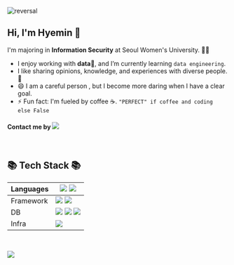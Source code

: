 ![reversal](https://capsule-render.vercel.app/api?type=rect&text=HyeM207&fontAlign=30&fontSize=30&desc=Hye%20Min%20Kim&descAlign=60&descAlignY=50&theme=radical&animation=fadeIn)


## Hi, I'm Hyemin 👋
I'm majoring in <b>Information Security</b> at Seoul Women's University. 👩‍💻  
- I enjoy working with <b>data🌱</b>, and I’m currently learning `data engineering`.  
- I like sharing opinions, knowledge, and experiences with diverse people. 👯
- 😄 I am a careful person , but I become more daring when I have a clear goal. 
- ⚡ Fun fact:  I'm fueled by coffee ☕. `"PERFECT" if coffee and coding else False`



#### Contact me by <a href="mailto:hmk9667@gmail.com"><img src="https://img.shields.io/badge/Gmail-EA4335?style=flat-square&logo=Gmail&logoColor=white"/></a>


<br>

## 📚 Tech Stack 📚 
| Languages  | <img src="https://img.shields.io/badge/Python-3766AB?style=flat-square&logo=Python&logoColor=white"/> <img src="https://img.shields.io/badge/Java-007396?style=flat-square&logo=Java&logoColor=white"/>  |
|---|---|
| Framework  | <img src="https://img.shields.io/badge/Spring-6DB33F?style=flat-square&logo=Spring&logoColor=white"/> <img src="https://img.shields.io/badge/Node.js-339933?style=flat-square&logo=Node.js&logoColor=white"/> |
| DB |  <img src="https://img.shields.io/badge/MySQL-4479A1?style=flat-square&logo=MySQL&logoColor=white"/> <img src="https://img.shields.io/badge/Firebase-FFCA28?style=flat-square&logo=Firebase&logoColor=white"/> <img src="https://img.shields.io/badge/MongoDB-47A248?style=flat-square&logo=MongoDB&logoColor=white"/> | 
| Infra |  <img src="https://img.shields.io/badge/Docker-2496ED?style=flat-square&logo=Docker&logoColor=white"/> |


<br>


<a href="https://hits.seeyoufarm.com"><img src="https://hits.seeyoufarm.com/api/count/incr/badge.svg?url=https%3A%2F%2Fgithub.com%2FHyeM207&count_bg=%23000000&title_bg=%23000000&icon=github.svg&icon_color=%23FFFFFF&title=hits&edge_flat=false"/></a>

<!--

## ✨ Hyemin Kim ✨
#### Hi, I'm Hyemin 👋

-  I'm majoring in <b>Information Security</b> at Seoul Women's University. 
- I like working with <b>data🌱</b>, and I’m currently learning <b>`data engineering`</b>.
- I like sharing opinions, knowledge, and experiences with diverse people 👯.



- 🔭 I’m currently working on ...
- 🌱 I’m currently learning ...
- 👯 I’m looking to collaborate on ...
- 🤔 I’m looking for help with ...
- 💬 Ask me about ...
- 📫 How to reach me: ...
- 😄 Pronouns: ...
- ⚡ Fun fact: ...

![reversal](https://capsule-render.vercel.app/api?type=rect&text=HyeM207&fontAlign=30&fontSize=30&desc=Hye%20Min%20Kim&descAlign=60&descAlignY=50&theme=radical&animation=fadeIn)

<p align="center">
  <a href="mailto:hmk9667@gmail.com"><img src="https://img.shields.io/badge/Gmail-EA4335?style=flat-square&logo=Gmail&logoColor=white"/></a>
</p>

<h2 align="center"> ✨ Hye Min Kim ✨ </h2> 
<h5 align="center"> 🌱 I’m a senior at Seoul Women's University majoring in Information Security.</h5>
<p align="center"> </p>

<p align="center">  </p>

<h5 align="center"> 🌟Hope </h5>
<p align="center">
  <b>Data Engineer</b>
</p>

<h5 align="center"> 🎇 Interest </h5>
<p align="center">
  <b> Big Data, Cloud, Backend </b>
</p>


<br>
<h2 align="center"> ⚒ I've used at least once ⚒ </h2>
<h5 align="center"> Languages & Platforms </h5>
<p align="center">
  <img src="https://img.shields.io/badge/Python-3766AB?style=flat-square&logo=Python&logoColor=white"/>
  <img src="https://img.shields.io/badge/Java-007396?style=flat-square&logo=Java&logoColor=white"/>
  <img src="https://img.shields.io/badge/C%2B%2B-00599C?style=flat-square&logo=C%2B%2B&logoColor=white"/>
  <img src="https://img.shields.io/badge/C%20Sharp-239120?style=flat-square&logo=C%20Sharp&logoColor=white"/>
  <img src="https://img.shields.io/badge/C-A8B9CC?style=flat-square&logo=C&logoColor=white"/>
  <img src="https://img.shields.io/badge/HTML5-E34F26?style=flat-square&logo=HTML5&logoColor=white"/>
  <img src="https://img.shields.io/badge/CSS3-1572B6?style=flat-square&logo=CSS3&logoColor=white"/>
  <img src="https://img.shields.io/badge/PHP-777BB4?style=flat-square&logo=PHP&logoColor=white"/>
  <img src="https://img.shields.io/badge/JavaScript-F7DF1E?style=flat-square&logo=JavaScript&logoColor=white"/>
</p>

<p align="center">
  <img src="https://img.shields.io/badge/Node.js-339933?style=flat-square&logo=Node.js&logoColor=white"/>
  <img src="https://img.shields.io/badge/Django-092E20?style=flat-square&logo=Django&logoColor=white"/>
  <img src="https://img.shields.io/badge/Spring-6DB33F?style=flat-square&logo=Spring&logoColor=white"/>
  <img src="https://img.shields.io/badge/Kotlin-7F52FF?style=flat-square&logo=Kotlin&logoColor=white"/>
  <img src="https://img.shields.io/badge/Android-3DDC84?style=flat-square&logo=Android&logoColor=white"/>
  <img src="https://img.shields.io/badge/Unity-FFFFFF?style=flat-square&logo=Unity&logoColor=black"/>
</p>

<p align="center">
  <img src="https://img.shields.io/badge/MySQL-4479A1?style=flat-square&logo=MySQL&logoColor=white"/>
  <img src="https://img.shields.io/badge/Firebase-FFCA28?style=flat-square&logo=Firebase&logoColor=white"/>
  <img src="https://img.shields.io/badge/MongoDB-47A248?style=flat-square&logo=MongoDB&logoColor=white"/>
</p>

<p align="center">
  <img src="https://img.shields.io/badge/Docker-2496ED?style=flat-square&logo=Docker&logoColor=white"/>
  <img src="https://img.shields.io/badge/Azure-0078D4?style=flat-square&logo=Microsoft Azure&logoColor=white"/>
</p>

<br><hr>

<div align="left">

![Anurag's GitHub stats](https://github-readme-stats.vercel.app/api?username=HyeM207&show_icons=true&theme=radical)[![Top Langs](https://github-readme-stats.vercel.app/api/top-langs/?username=HyeM207&layout=compact&theme=radical)](https://github.com/anuraghazra/github-readme-stats)

</div>

<p align="center">
  <a href="https://hits.seeyoufarm.com"><img src="https://hits.seeyoufarm.com/api/count/incr/badge.svg?url=https%3A%2F%2Fgithub.com%2FHyeM207&count_bg=%23000000&title_bg=%23000000&icon=github.svg&icon_color=%23FFFFFF&title=hits&edge_flat=false"/></a>
</p>

![Footer](https://capsule-render.vercel.app/api?type=waving&theme=radical&section=footer)
-->


